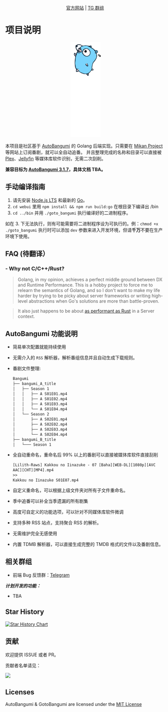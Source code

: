 <p align="center">
    <img src="docs/image/icons/light-icon.svg#gh-light-mode-only" width=50%/ alt="">
    <img src="docs/image/icons/dark-icon.svg#gh-dark-mode-only" width=50%/ alt="">
</p>
<p align="center">
    <img title="release date" src="https://img.shields.io/github/release-date/maikirakiwi/Goto_Bangumi" alt="">
    <img title="active issues" src="https://app.deepsource.com/gh/maikirakiwi/Goto_Bangumi.svg/?label=active+issues&show_trend=true&token=3Yw_e7Z12Jeu2AUix9d-PrHU" alt="">
    <img title="go version" src="https://img.shields.io/github/go-mod/go-version/maikirakiwi/Goto_Bangumi/go-main%2Fgo_backend?label=go" alt="">
</p>

<p align="center">
  <a href="https://www.autobangumi.org">官方网站</a> | <a href="https://t.me/autobangumi">TG 群组</a>
</p>

# 项目说明

<p align="center">
    <img title="AutoBangumi" src="docs/image/preview/window.png" alt="" width=75%>
    <img title="Gopher" src="docs/image/preview/gopher.svg" alt="" width=19%>
</p>

本项目是社区基于 [AutoBangumi](https://github.com/EstrellaXD/Auto_Bangumi/) 的 Golang 后端实现。只需要在 [Mikan Project][mikan] 等网站上订阅番剧，就可以全自动追番。
并且整理完成的名称和目录可以直接被 [Plex][plex]、[Jellyfin][plex] 等媒体库软件识别，无需二次刮削。

**兼容目标为 [AutoBangumi 3.1.7](https://github.com/EstrellaXD/Auto_Bangumi/releases/tag/3.1.7)，具体文档 TBA。**

## 手动编译指南
1. 请先安装 [Node.js LTS](https://nodejs.org) 和最新的 [Go](https://go.dev/dl)。
2. `cd webui` 里用 `npm install && npm run build:go` 在根目录下编译出 /bin
3. `cd ../bin` 并用 `./goto_bangumi` 执行编译好的二进制程序。

如在 3. 下无法执行，则有可能需要将二进制程序设为可执行的。例：`chmod +x ./goto_bangumi` 
执行时可以添加 `dev` 参数来进入开发环境，但请**千万**不要在生产环境下使用。

## FAQ (待翻译）
### - Why not C/C++/Rust?
> Golang, in my opinion, achieves a perfect middle ground between DX and Runtime Performance. This is a hobby project to force me to relearn the semantics of Golang, and so I don't want to make my life harder by trying to be picky about server frameworks or writing high-level abstractions when Go's solutions are more than battle-proven.
  
> It also just happens to be about [as performant as Rust](https://youtu.be/Z0GX2mTUtfo) in a Server context.

## AutoBangumi 功能说明

- 简易单次配置就能持续使用
- 无需介入的 `RSS` 解析器，解析番组信息并且自动生成下载规则。
- 番剧文件整理:

    ```
    Bangumi
    ├── bangumi_A_title
    │   ├── Season 1
    │   │   ├── A S01E01.mp4
    │   │   ├── A S01E02.mp4
    │   │   ├── A S01E03.mp4
    │   │   └── A S01E04.mp4
    │   └── Season 2
    │       ├── A S02E01.mp4
    │       ├── A S02E02.mp4
    │       ├── A S02E03.mp4
    │       └── A S02E04.mp4
    ├── bangumi_B_title
    │   └─── Season 1
    ```

- 全自动重命名，重命名后 99% 以上的番剧可以直接被媒体库软件直接刮削

    ```
  [Lilith-Raws] Kakkou no Iinazuke - 07 [Baha][WEB-DL][1080p][AVC AAC][CHT][MP4].mp4 
  >>
   Kakkou no Iinazuke S01E07.mp4
  ```

- 自定义重命名，可以根据上级文件夹对所有子文件重命名。
- 季中追番可以补全当季遗漏的所有剧集
- 高度可自定义的功能选项，可以针对不同媒体库软件微调
- 支持多种 RSS 站点，支持聚合 RSS 的解析。
- 无需维护完全无感使用
- 内置 TDMB 解析器，可以直接生成完整的 TMDB 格式的文件以及番剧信息。

## 相关群组

- 前端 Bug 反馈群：[Telegram](https://t.me/+yNisOnDGaX5jMTM9)

***计划开发的功能：***

- TBA

## Star History

[![Star History Chart](https://api.star-history.com/svg?repos=maikirakiwi/Goto_Bangumi&type=Date)](https://star-history.com/#maikirakiwi/Goto_Bangumi)

## 贡献

欢迎提供 ISSUE 或者 PR。

贡献者名单请见：

<a href="https://github.com/maikirakiwi/Goto_Bangumi/graphs/contributors"><img src="https://contrib.rocks/image?repo=maikirakiwi/Goto_Bangumi"></a>


## Licenses

AutoBangumi & GotoBangumi are licensed under the [MIT License](https://github.com/EstrellaXD/Auto_Bangumi/blob/main/LICENSE)

[mikan]: https://mikanani.me
[plex]: https://plex.tv
[jellyfin]: https://jellyfin.org
